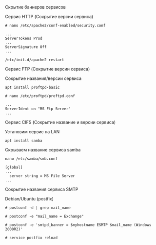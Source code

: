 Скрытие баннеров сервисов

Сервис HTTP (Сокрытие версии сервиса)
```
# nano /etc/apache2/conf-enabled/security.conf
```
```
...
ServerTokens Prod
...
ServerSignature Off
...
```
```
/etc/init.d/apache2 restart
```
Сервис FTP (Сокрытие версии сервиса)

Сокрытие названия/версии сервиса
```
apt install proftpd-basic
```
```
# nano /etc/proftpd/proftpd.conf
```
```
...
ServerIdent on "MS Ftp Server"
...
```
Сервис CIFS (Сокрытие название и версии сервиса)

Установим сервис на LAN
```
apt install samba
```

Скрываем название сервиса samba
```
nano /etc/samba/smb.conf
```
```
[global]
...
  server string = MS File Server
...
```
Сокрытие названия сервиса SMTP

Debian/Ubuntu (postfix)
```
# postconf -d | grep mail_name

# postconf -e "mail_name = Exchange"

# postconf -e 'smtpd_banner = $myhostname ESMTP $mail_name (Windows 2008R2)'

# service postfix reload
```
